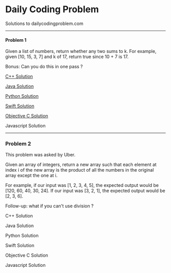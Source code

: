 # Daily Coding Problem

Solutions to dailycodingproblem.com

---------

#### Problem 1

Given a list of numbers, return whether any two sums to k.
For example, given [10, 15, 3, 7] and k of 17, return true since 10 + 7 is 17.

Bonus: Can you do this in one pass ?

[C++ Solution](Solutions/C++/Problem001.cpp)

[Java Solution](Solutions/Java/Problem001.java)

[Python Solution](Solutions/Python/Problem001.py)

[Swift Solution](Solutions/Swift/Problem001.swift)

[Objective C Solution](Solutions/ObjectiveC/Problem001.m)

Javascript Solution

--------

### Problem 2

This problem was asked by Uber.

Given an array of integers, return a new array such that each element at index i of
the new array is the product of all the numbers in the original array except the one
at i.

For example, if our input was [1, 2, 3, 4, 5], the expected output would be [120, 60,
40, 30, 24]. If our input was [3, 2, 1], the expected output would be [2, 3, 6].

Follow-up: what if you can't use division ?

C++ Solution

Java Solution

Python Solution

Swift Solution

Objective C Solution

Javascript Solution
